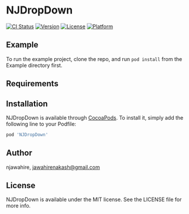 # NJDropDown

[![CI Status](https://img.shields.io/travis/njawahire/NJDropDown.svg?style=flat)](https://travis-ci.org/njawahire/NJDropDown)
[![Version](https://img.shields.io/cocoapods/v/NJDropDown.svg?style=flat)](https://cocoapods.org/pods/NJDropDown)
[![License](https://img.shields.io/cocoapods/l/NJDropDown.svg?style=flat)](https://cocoapods.org/pods/NJDropDown)
[![Platform](https://img.shields.io/cocoapods/p/NJDropDown.svg?style=flat)](https://cocoapods.org/pods/NJDropDown)

## Example

To run the example project, clone the repo, and run `pod install` from the Example directory first.

## Requirements

## Installation

NJDropDown is available through [CocoaPods](https://cocoapods.org). To install
it, simply add the following line to your Podfile:

```ruby
pod 'NJDropDown'
```

## Author

njawahire, jawahirenakash@gmail.com

## License

NJDropDown is available under the MIT license. See the LICENSE file for more info.
